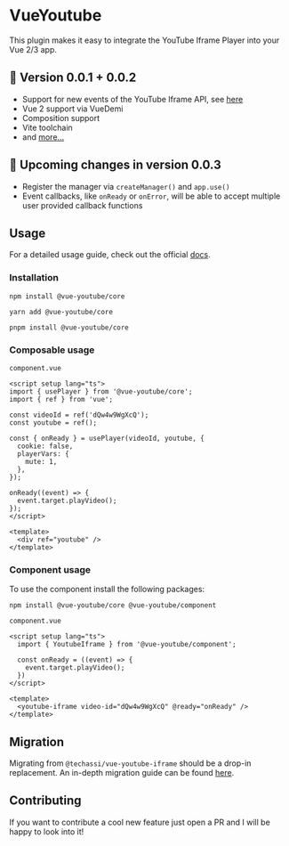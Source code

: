 # VueYoutube

This plugin makes it easy to integrate the YouTube Iframe Player into your Vue 2/3 app.

## 🎉 Version 0.0.1 + 0.0.2

- Support for new events of the YouTube Iframe API, see [here](https://developers.google.com/youtube/iframe_api_reference#Events)
- Vue 2 support via VueDemi
- Composition support
- Vite toolchain
- and [more...](https://vue-youtube.github.io/docs/introduction/overview.html)

## 🧪 Upcoming changes in version 0.0.3

- Register the manager via `createManager()` and `app.use()`
- Event callbacks, like `onReady` or `onError`, will be able to accept multiple user provided callback functions

## Usage

For a detailed usage guide, check out the official [docs](https://vue-youtube.github.io/docs/).

### Installation

```shell
npm install @vue-youtube/core
```

```shell
yarn add @vue-youtube/core
```

```shell
pnpm install @vue-youtube/core
```

### Composable usage

`component.vue`

```vue
<script setup lang="ts">
import { usePlayer } from '@vue-youtube/core';
import { ref } from 'vue';

const videoId = ref('dQw4w9WgXcQ');
const youtube = ref();

const { onReady } = usePlayer(videoId, youtube, {
  cookie: false,
  playerVars: {
    mute: 1,
  },
});

onReady((event) => {
  event.target.playVideo();
});
</script>

<template>
  <div ref="youtube" />
</template>
```

### Component usage

To use the component install the following packages:

```
npm install @vue-youtube/core @vue-youtube/component
```

`component.vue`

```vue
<script setup lang="ts">
  import { YoutubeIframe } from '@vue-youtube/component';

  const onReady = ((event) => {
    event.target.playVideo();
  })
</script>

<template>
  <youtube-iframe video-id="dQw4w9WgXcQ" @ready="onReady" />
</template>
```

## Migration

Migrating from `@techassi/vue-youtube-iframe` should be a drop-in replacement. An in-depth migration guide can be found
[here](https://vue-youtube.github.io/docs/migration/).

## Contributing

If you want to contribute a cool new feature just open a PR and I will be happy to look into it!